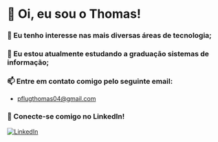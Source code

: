 # 👋 Oi, eu sou o Thomas!
### 👀 Eu tenho interesse nas mais diversas áreas de tecnologia;
### 🌱 Eu estou atualmente estudando a graduação sistemas de informação;
### 📫 Entre em contato comigo pelo seguinte email:
- pflugthomas04@gmail.com
### 💼 Conecte-se comigo no LinkedIn!

  [![LinkedIn](https://img.shields.io/badge/-LinkedIn-000?style=for-the-badge&logo=linkedin&logoColor=5EAAE8&color:FFF)]([https://www.linkedin.com/in/acnaweb/](https://www.linkedin.com/in/thomas-pflug-95549a241/)) 



